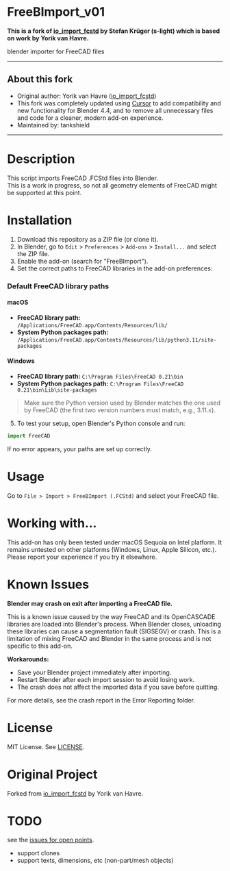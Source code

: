<!--lint disable list-item-indent-->
<!--lint disable list-item-bullet-indent-->

# FreeBImport_v01

**This is a fork of [io_import_fcstd](https://github.com/s-light/io_import_fcstd) by Stefan Krüger (s-light) which is based on work by Yorik van Havre.**

blender importer for FreeCAD files

---

## About this fork

- Original author: Yorik van Havre ([io_import_fcstd](https://github.com/s-light/io_import_fcstd))
- This fork was completely updated using [Cursor](https://www.cursor.so/) to add compatibility and new functionality for Blender 4.4, and to remove all unnecessary files and code for a cleaner, modern add-on experience.
- Maintained by: tankshield

---

# Description

This script imports FreeCAD .FCStd files into Blender.  
This is a work in progress, so not all geometry elements of FreeCAD might be supported at this point.

# Installation

1. Download this repository as a ZIP file (or clone it).
2. In Blender, go to `Edit` > `Preferences` > `Add-ons` > `Install...` and select the ZIP file.
3. Enable the add-on (search for "FreeBImport").
4. Set the correct paths to FreeCAD libraries in the add-on preferences:

### Default FreeCAD library paths

#### macOS
- **FreeCAD library path:**
  `/Applications/FreeCAD.app/Contents/Resources/lib/`
- **System Python packages path:**
  `/Applications/FreeCAD.app/Contents/Resources/lib/python3.11/site-packages`

#### Windows
- **FreeCAD library path:**
  `C:\Program Files\FreeCAD 0.21\bin`
- **System Python packages path:**
  `C:\Program Files\FreeCAD 0.21\bin\Lib\site-packages`

> Make sure the Python version used by Blender matches the one used by FreeCAD (the first two version numbers must match, e.g., 3.11.x).

5. To test your setup, open Blender's Python console and run:

```python
import FreeCAD
```
If no error appears, your paths are set up correctly.

# Usage

Go to `File > Import > FreeBImport (.FCStd)` and select your FreeCAD file.

# Working with...
This add-on has only been tested under macOS Sequoia on Intel platform. It remains untested on other platforms (Windows, Linux, Apple Silicon, etc.). Please report your experience if you try it elsewhere.

# Known Issues

**Blender may crash on exit after importing a FreeCAD file.**

This is a known issue caused by the way FreeCAD and its OpenCASCADE libraries are loaded into Blender's process. When Blender closes, unloading these libraries can cause a segmentation fault (SIGSEGV) or crash. This is a limitation of mixing FreeCAD and Blender in the same process and is not specific to this add-on.

**Workarounds:**
- Save your Blender project immediately after importing.
- Restart Blender after each import session to avoid losing work.
- The crash does not affect the imported data if you save before quitting.

For more details, see the crash report in the Error Reporting folder.

# License
MIT License. See [LICENSE](./LICENSE).

# Original Project
Forked from [io_import_fcstd](https://github.com/s-light/io_import_fcstd) by Yorik van Havre.

# TODO
see the [issues for open points](https://github.com/s-light/io_import_fcstd/issues).

- support clones
- support texts, dimensions, etc (non-part/mesh objects)
